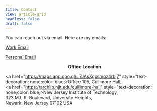 ```yaml
---
title: Contact
view: article-grid
headless: false
draft: false
---
```


You can reach out via email. Here are my emails:<br />

[Work Email](mailto:aa2894@njit.edu)<br />

[Personal Email](mailto:aatulanurag@gmail.com)

<p align="center"><b>Office Location</b></p> 

<a href="https://maps.app.goo.gl/L7JAsXgcsmoz4rbj7" style="text-decoration: none;color: blue;>Office 105, Cullimore Hall</a>,<br />
<a href="https://archlib.njit.edu/cullimore-hall" style="text-decoration: none;color: blue;>New Jersey Institute of Technology</a>,<br />
323 M.L.K. Boulevard, University Heights,<br />
Newark, New Jersey 07102 USA



